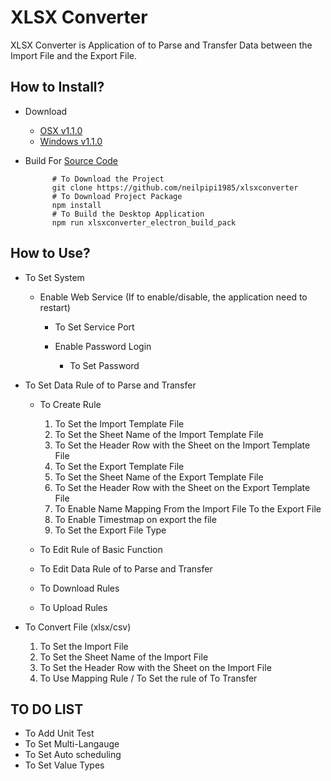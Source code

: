 # XLSX Converter

XLSX Converter is Application of to Parse and Transfer Data between the Import File and the Export File.

## How to Install?

- Download

  - [OSX v1.1.0](https://drive.google.com/open?id=1dtOpI_qikminM0J-2S50SaMDd862y3Ry)
  - [Windows v1.1.0](https://drive.google.com/open?id=17-hJEo4cHpomZ5_tuYco0A8Pu3ASXmEO)

- Build For [Source Code](https://github.com/neilpipi1985/xlsxconverter)

			# To Download the Project
			git clone https://github.com/neilpipi1985/xlsxconverter
			# To Download Project Package
			npm install
			# To Build the Desktop Application
			npm run xlsxconverter_electron_build_pack

## How to Use?

- To Set System

    - Enable Web Service (If to enable/disable, the application need to restart)
      
      - To Set Service Port
      - Enable Password Login
        
        - To Set Password

- To Set Data Rule of to Parse and Transfer

  - To Create Rule

    1. To Set the Import Template File
    2. To Set the Sheet Name of the Import Template File
    3. To Set the Header Row with the Sheet on the Import Template File
    4. To Set the Export Template File
    5. To Set the Sheet Name of the Export Template File
    6. To Set the Header Row with the Sheet on the Export Template File
    7. To Enable Name Mapping From the Import File To the Export File
    8. To Enable Timestmap on export the file
    9. To Set the Export File Type

  - To Edit Rule of Basic Function

  - To Edit Data Rule of to Parse and Transfer

  - To Download Rules

  - To Upload Rules

- To Convert File (xlsx/csv)

  1. To Set the Import File
  2. To Set the Sheet Name of the Import File
  3. To Set the Header Row with the Sheet on the Import File
  4. To Use Mapping Rule / To Set the rule of To Transfer

## TO DO LIST

  - To Add Unit Test
  - To Set Multi-Langauge
  - To Set Auto scheduling
  - To Set Value Types

